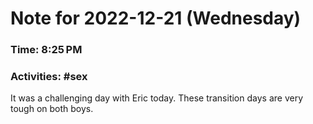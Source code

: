 # Note for 2022-12-21 (Wednesday)
### Time: 8:25 PM
### Activities: #sex

It was a challenging day with Eric today. These transition days are very tough on both boys.
